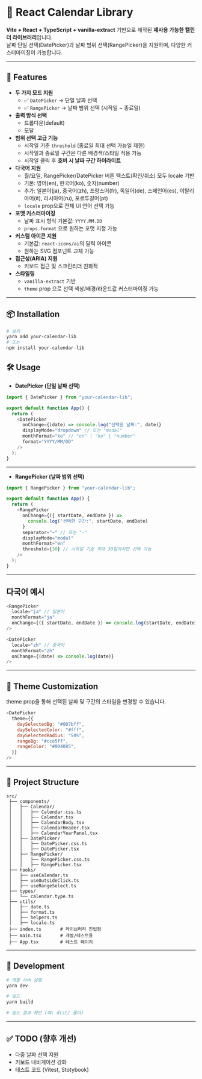 # 📅 React Calendar Library

**Vite + React + TypeScript + vanilla-extract** 기반으로 제작된 **재사용 가능한 캘린더 라이브러리**입니다.  
날짜 단일 선택(DatePicker)과 날짜 범위 선택(RangePicker)을 지원하며, 다양한 커스터마이징이 가능합니다.

---

## 🚀 Features

- **두 가지 모드 지원**
  - ✅ `DatePicker` → 단일 날짜 선택
  - ✅ `RangePicker` → 날짜 범위 선택 (시작일 ~ 종료일)
- **출력 방식 선택**
  - 드롭다운(default)
  - 모달
- **범위 선택 고급 기능**
  - 시작일 기준 `threshold` (종료일 최대 선택 가능일 제한)
  - 시작일과 종료일 구간은 다른 배경색/스타일 적용 가능
  - 시작일 클릭 후 **호버 시 날짜 구간 하이라이트**
- **다국어 지원**
  - 월/요일, RangePicker/DatePicker 버튼 텍스트(확인/취소) 모두 locale 기반
  - 기본: 영어(en), 한국어(ko), 숫자(number)
  <!-- v.0.1.2부터 지원 -->
  - 추가: 일본어(ja), 중국어(zh), 프랑스어(fr), 독일어(de), 스페인어(es), 이탈리아어(it), 러시아어(ru), 포르투갈어(pt)
  - `locale` prop으로 전체 UI 언어 선택 가능
- **포맷 커스터마이징**
  - 날짜 표시 형식 기본값: `YYYY.MM.DD`
  - `props.format` 으로 원하는 포맷 지정 가능
- **커스텀 아이콘 지원**
  - 기본값: `react-icons/ai`의 달력 아이콘
  - 원하는 SVG 컴포넌트 교체 가능
- **접근성(ARIA) 지원**
  - 키보드 접근 및 스크린리더 친화적
- **스타일링**
  - `vanilla-extract` 기반
  - `theme` prop 으로 선택 색상/배경/라운드값 커스터마이징 가능

---

## 📦 Installation

```bash
# 설치
yarn add your-calendar-lib
# 또는
npm install your-calendar-lib
```

## 🛠 Usage

- **DatePicker (단일 날짜 선택)**

```javascript
import { DatePicker } from "your-calendar-lib";

export default function App() {
  return (
    <DatePicker
      onChange={(date) => console.log("선택한 날짜:", date)}
      displayMode="dropdown" // 또는 "modal"
      monthFormat="ko" // "en" | "ko" | "number"
      format="YYYY/MM/DD"
    />
  );
}
```

---

- **RangePicker (날짜 범위 선택)**

```javascript
import { RangePicker } from "your-calendar-lib";

export default function App() {
  return (
    <RangePicker
      onChange={({ startDate, endDate }) =>
        console.log("선택한 구간:", startDate, endDate)
      }
      separator="~" // 또는 "-"
      displayMode="modal"
      monthFormat="en"
      threshold={30} // 시작일 기준 최대 30일까지만 선택 가능
    />
  );
}
```

---

## 다국어 예시

```javascript
<RangePicker
  locale="ja" // 일본어
  monthFormat="ja"
  onChange={({ startDate, endDate }) => console.log(startDate, endDate)}
/>

<DatePicker
  locale="zh" // 중국어
  monthFormat="zh"
  onChange={(date) => console.log(date)}
/>
```

---

## 🎨 Theme Customization

theme prop을 통해 선택된 날짜 및 구간의 스타일을 변경할 수 있습니다.

```javascript
<DatePicker
  theme={{
    daySelectedBg: "#007bff",
    daySelectedColor: "#fff",
    daySelectedRadius: "50%",
    rangeBg: "#cce5ff",
    rangeColor: "#004085",
  }}
/>
```

---

## 📂 Project Structure

```pgsql
src/
 ├── components/
 │   ├── Calendar/
 │   │   ├── Calendar.css.ts
 │   │   ├── Calendar.tsx
 │   │   ├── CalendarBody.tsx
 │   │   ├── CalendarHeader.tsx
 │   │   ├── CalendarYearPanel.tsx
 │   ├── DatePicker/
 │   │   ├── DatePicker.css.ts
 │   │   ├── DatePicker.tsx
 │   ├── RangePicker/
 │   │   ├── RangePicker.css.ts
 │   │   ├── RangePicker.tsx
 ├── hooks/
 │   ├── useCalendar.ts
 │   ├── useOutsideClick.ts
 │   ├── useRangeSelect.ts
 ├── types/
 │   └── calendar.type.ts
 ├── utils/
 │   ├── date.ts
 │   ├── format.ts
 │   ├── helpers.ts
 │   ├── locale.ts
 ├── index.ts       # 라이브러리 진입점
 ├── main.tsx       # 개발/테스트용
 ├── App.tsx        # 테스트 페이지
```

---

## 🧪 Development

```bash
# 개발 서버 실행
yarn dev

# 빌드
yarn build

# 빌드 결과 확인 (예: dist/ 폴더)
```

---

## ✅ TODO (향후 개선)

- 다중 날짜 선택 지원
- 키보드 내비게이션 강화
- 테스트 코드 (Vitest, Stotybook)
